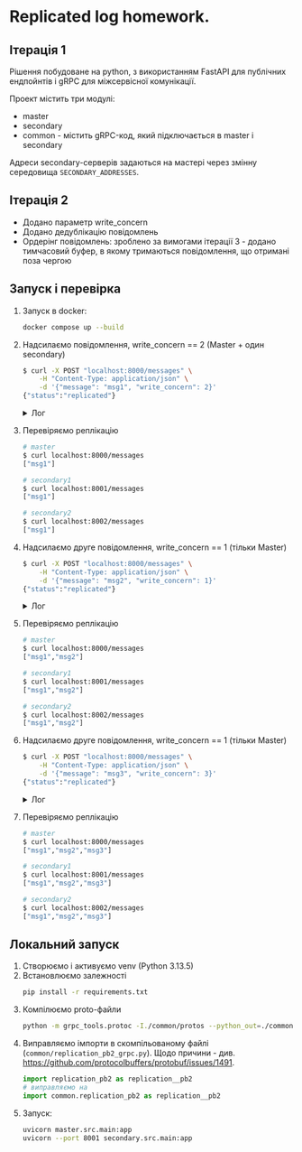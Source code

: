 # Replicated log homework.

## Ітерація 1
Рішення побудоване на python, з використанням FastAPI для публічних ендпойнтів і gRPC для міжсервісної комунікації.

Проект містить три модулі:
- master
- secondary
- common - містить gRPC-код, який підключається в master i secondary

Адреси secondary-серверів задаються на мастері через змінну середовища `SECONDARY_ADDRESSES`.

## Ітерація 2
- Додано параметр write_concern
- Додано дедублікацію повідомлень
- Ордерінг повідомлень: зроблено за вимогами ітерації 3 - додано тимчасовий буфер, в якому тримаються повідомлення, що отримані поза чергою

## Запуск і перевірка
1. Запуск в docker:
    ```bash
    docker compose up --build
    ```
2. Надсилаємо повідомлення, write_concern == 2 (Master + один secondary)
    ```bash
    $ curl -X POST "localhost:8000/messages" \
        -H "Content-Type: application/json" \
        -d '{"message": "msg1", "write_concern": 2}'
    {"status":"replicated"}
    ```
    <details>
        <summary>Лог</summary>

        master-1      | 2025-10-24T10:13:30,606 INFO     [main.py:52] Message append request: message='msg1' write_concern=2
        master-1      | 2025-10-24T10:13:30,607 INFO     [replication.py:29] Replicating message dto: MessageDto(previous_message_id=None, message_id=0, message_body='msg1')
        secondary2-1  | 2025-10-24T10:13:30,610 INFO     [main.py:42] Received request to replicate message MessageDto(previous_message_id=None, message_id=0, message_body='msg1')
        secondary1-1  | 2025-10-24T10:13:30,610 INFO     [main.py:42] Received request to replicate message MessageDto(previous_message_id=None, message_id=0, message_body='msg1')
        secondary2-1  | 2025-10-24T10:13:30,610 INFO     [main.py:25] Introducing 2 seconds of delay
        secondary1-1  | 2025-10-24T10:13:30,610 INFO     [main.py:25] Introducing 3 seconds of delay
        secondary2-1  | 2025-10-24T10:13:32,613 INFO     [main.py:56] Message 0 replicated
        master-1      | 2025-10-24T10:13:32,615 INFO     [replication.py:49] Replication result: ('secondary2:50051', status: SUCCESS
        master-1      | )
        master-1      | 2025-10-24T10:13:32,615 INFO     [replication.py:53] Success count 2 has reached the write_concern of 2
        master-1      | INFO:     172.20.0.1:47118 - "POST /messages HTTP/1.1" 200 OK ## Мастер повернув 200 клієнту
        secondary1-1  | 2025-10-24T10:13:33,619 INFO     [main.py:56] Message 0 replicated
    </details>
3. Перевіряємо реплікацію
    ```bash
    # master
    $ curl localhost:8000/messages
    ["msg1"]

    # secondary1
    $ curl localhost:8001/messages
    ["msg1"]

    # secondary2
    $ curl localhost:8002/messages
    ["msg1"]
    ```
4. Надсилаємо друге повідомлення, write_concern == 1 (тільки Master)
    ```bash
    $ curl -X POST "localhost:8000/messages" \
        -H "Content-Type: application/json" \
        -d '{"message": "msg2", "write_concern": 1}'
    {"status":"replicated"}
    ```
    <details>
        <summary>Лог</summary>

        master-1      | 2025-10-24T10:16:01,667 INFO     [main.py:52] Message append request: message='msg2' write_concern=1
        master-1      | 2025-10-24T10:16:01,667 INFO     [replication.py:29] Replicating message dto: MessageDto(previous_message_id=0, message_id=1, message_body='msg2')
        master-1      | 2025-10-24T10:16:01,668 INFO     [replication.py:42] write_concern is 1. Replicating on the background
        master-1      | INFO:     172.20.0.1:35664 - "POST /messages HTTP/1.1" 200 OK ## Мастер повернув 200 клієнту
        secondary2-1  | 2025-10-24T10:16:01,670 INFO     [main.py:42] Received request to replicate message MessageDto(previous_message_id=0, message_id=1, message_body='msg2')
        secondary1-1  | 2025-10-24T10:16:01,669 INFO     [main.py:42] Received request to replicate message MessageDto(previous_message_id=0, message_id=1, message_body='msg2')
        secondary1-1  | 2025-10-24T10:16:01,669 INFO     [main.py:25] Introducing 3 seconds of delay
        secondary2-1  | 2025-10-24T10:16:01,670 INFO     [main.py:25] Introducing 4 seconds of delay
        secondary1-1  | 2025-10-24T10:16:03,676 INFO     [main.py:56] Message 1 replicated
        secondary2-1  | 2025-10-24T10:16:04,686 INFO     [main.py:56] Message 1 replicated
    </details>
5. Перевіряємо реплікацію
    ```bash
    # master
    $ curl localhost:8000/messages
    ["msg1","msg2"]

    # secondary1
    $ curl localhost:8001/messages
    ["msg1","msg2"]

    # secondary2
    $ curl localhost:8002/messages
    ["msg1","msg2"]
    ```
6. Надсилаємо друге повідомлення, write_concern == 1 (тільки Master)
    ```bash
    $ curl -X POST "localhost:8000/messages" \
        -H "Content-Type: application/json" \
        -d '{"message": "msg3", "write_concern": 3}'
    {"status":"replicated"}
    ```
    <details>
        <summary>Лог</summary>

        master-1      | 2025-10-24T10:19:23,720 INFO     [main.py:52] Message append request: message='msg3' write_concern=3
        master-1      | 2025-10-24T10:19:23,721 INFO     [replication.py:29] Replicating message dto: MessageDto(previous_message_id=1, message_id=2, message_body='msg3')
        secondary1-1  | 2025-10-24T10:19:23,722 INFO     [main.py:42] Received request to replicate message MessageDto(previous_message_id=1, message_id=2, message_body='msg3')
        secondary1-1  | 2025-10-24T10:19:23,722 INFO     [main.py:25] Introducing 4 seconds of delay
        secondary2-1  | 2025-10-24T10:19:23,722 INFO     [main.py:42] Received request to replicate message MessageDto(previous_message_id=1, message_id=2, message_body='msg3')
        secondary2-1  | 2025-10-24T10:19:23,722 INFO     [main.py:25] Introducing 4 seconds of delay
        secondary1-1  | 2025-10-24T10:19:26,721 INFO     [main.py:56] Message 2 replicated
        secondary2-1  | 2025-10-24T10:19:26,721 INFO     [main.py:56] Message 2 replicated
        master-1      | 2025-10-24T10:19:26,723 INFO     [replication.py:49] Replication result: ('secondary1:50051', status: SUCCESS
        master-1      | )
        master-1      | 2025-10-24T10:19:26,723 INFO     [replication.py:49] Replication result: ('secondary2:50051', status: SUCCESS
        master-1      | )
        master-1      | 2025-10-24T10:19:26,724 INFO     [replication.py:53] Success count 3 has reached the write_concern of 3
        master-1      | INFO:     172.20.0.1:43496 - "POST /messages HTTP/1.1" 200 OK
    </details>
7. Перевіряємо реплікацію
    ```bash
    # master
    $ curl localhost:8000/messages
    ["msg1","msg2","msg3"]

    # secondary1
    $ curl localhost:8001/messages
    ["msg1","msg2","msg3"]

    # secondary2
    $ curl localhost:8002/messages
    ["msg1","msg2","msg3"]
    ```

## Локальний запуск

1. Створюємо і активуємо venv (Python 3.13.5)
2. Встановлюємо залежності
    ```bash
    pip install -r requirements.txt
    ```
3. Компілюємо proto-файли
    ```bash
    python -m grpc_tools.protoc -I./common/protos --python_out=./common --grpc_python_out=./common ./common/protos/replication.proto
    ```
4. Виправляємо імпорти в скомпільованому файлі (`common/replication_pb2_grpc.py`). Щодо причини - див. https://github.com/protocolbuffers/protobuf/issues/1491.
    ```python
    import replication_pb2 as replication__pb2
    # виправляємо на
    import common.replication_pb2 as replication__pb2
    ```
5. Запуск:
    ```bash
    uvicorn master.src.main:app
    uvicorn --port 8001 secondary.src.main:app
    ```
